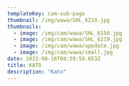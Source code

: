 ```yaml
---
templateKey: cam-sub-page
thumbnail: /img/wawa/SHL_6219.jpg
thumbnails:
  - image: /img/cam/wawa/SHL_6150.jpg
  - image: /img/cam/wawa/SHL_6219.jpg
  - image: /img/cam/wawa/uppdate.jpg
  - image: /img/cam/wawa/small.jpg
date: 2022-08-16T04:59:59.653Z
title: KATO
description: "Kato"
---
```

